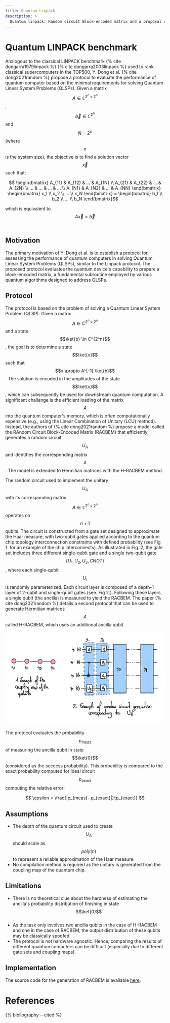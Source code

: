 ```yaml
---
title: Quantum Linpack
description: >
  Quantum linpack: Random circuit Block-encoded matrix and a proposal of quantum LINPACK benchmark
---
```


# Quantum LINPACK benchmark

Analogous to the classical LINPACK benchmark {% cite dongarra1979linpack %} {% cite dongarra2003linpack %} used to rank classical supercomputers in the TOP500, Y. Dong et al. {% cite dong2021random %} propose a protocol to evaluate the performance of quantum computer based on the minimal requirements for solving Quantum Linear System Problems (QLSPs). Given a matrix $$A \in \mathbb{C}^{2^n \times 2^n}$$, $$\vec{b} \in \mathbb{C}^{2^n}$$ and $$N=2^n$$ (where $$n$$ is the system size), the objective is to find a solution vector $$\vec{x}$$ such that:

$$ \begin{bmatrix} A_{11} & A_{12} & ... & A_{1N} \\ A_{21} & A_{22} & ... & A_{2N} \\ ... & ... & ... & ... \\ A_{N1} & A_{N2} & ... & A_{NN} \end{bmatrix} \begin{bmatrix} x_1 \\ x_2 \\ ... \\ x_N \end{bmatrix} = \begin{bmatrix} b_1 \\ b_2 \\ ... \\ b_N \end{bmatrix}$$

which is equivalent to $$A \vec{x} = \vec{b}$$. 

## Motivation

The primary motivation of Y. Dong et al. is to establish a protocol for assessing the performance of quantum computers in solving Quantum Linear System Problems (QLSPs), similar to the Linpack protocol. The proposed protocol evaluates the quantum device's capability to prepare a block-encoded matrix, a fundamental subroutine employed by various quantum algorithms designed to address QLSPs.

## Protocol

The protocol is based on the problem of solving a Quantum Linear System Problem (QLSP). Given a matrix $$A \in C^{2^n \times 2^n}$$ and a state $$\ket{b} \in C^{2^n}$$, the goal is to determine a state $$\ket{x}$$ such that $$x \propto A^{-1} \ket{b}$$. The solution is encoded in the amplitudes of the state $$\ket{x}$$, which can subsequently be used for downstream quantum computation. A significant challenge is the efficient loading of the matrix $$A$$ into the quantum computer's memory, which is often computationally expensive (e.g., using the Linear Combination of Unitary (LCU) method). Instead, the authors of {% cite dong2021random %} propose a model called the RAndom Circuit Block-Encoded Matrix (RACBEM) that efficiently generates a random circuit $$U_A$$ and identifies the corresponding matrix $$A$$. The model is extended to Hermitian matrices with the H-RACBEM method. 

The random circuit used to implement the unitary $$U_A$$ with its corresponding matrix $$A \in \mathbb{C}^{2^n \times 2^n}$$ operates on $$n+1$$ qubits. The circuit is constructed from a gate set designed to approximate the Haar measure, with two-qubit gates applied according to the quantum chip topology interconnection constraints with defined probability (see Fig 1. for an example of the chip interconnects). As illustrated in Fig. 2, the gate set includes three different single-qubit gate and a single two-qubit gate $$\{U_1, U_2, U_3, CNOT\}$$, where each single-qubit $$U_i$$ is randomly parameterized. Each circuit layer is composed of a depth-1 layer of 2-qubit and single-qubit gates (see. Fig 2.). Following these layers, a single qubit (the ancilla) is measured to yield the RACBEM. The paper {% cite dong2021random %} details a second protocol that can be used to generate Hermitian matrices $$A$$ called H-RACBEM, which uses an additional ancilla qubit.

<div class="center">
  <img src="/img/system-level-benchmark/others/quantum-linpack.png" class="img-large" alt="Quantum circuit corresponding to the quantum linpack protocol."/>
</div>

The protocol evaluates the probability $$p_{meas}$$ of measuring the ancilla qubit in state $$\ket{0}$$ (considered as the success probability). This probability is compared to the exact probability computed for ideal circuit $$p_{exact}$$ computing the relative error:

$$ \epsilon = \frac{|p_{meas}- p_{exact}|}{p_{exact}} $$

## Assumptions

- The depth of the quantum circuit used to create $$U_A$$ should scale as $$poly(n)$$ to represent a reliable approximation of the Haar measure.
- No compilation method is required as the unitary is generated from the coupling map of the quantum chip.

## Limitations

- There is no theoretical clue about the hardness of estimating the ancilla's probability distribution of finishing in state $$\ket{0}$$.
- As the task only involves two ancilla qubits in the case of H-RACBEM and one in the case of RACBEM, the output distribution of these qubits may be classically spoofed.
- The protocol is not hardware agnostic. Hence, comparing the results of different quantum computers can be difficult (especially due to different gate sets and coupling maps).

## Implementation

The source code for the generation of RACBEM is available <a href="https://github.com/qsppack/RACBEM" target="_blank">here</a>.

# References

{% bibliography --cited %}